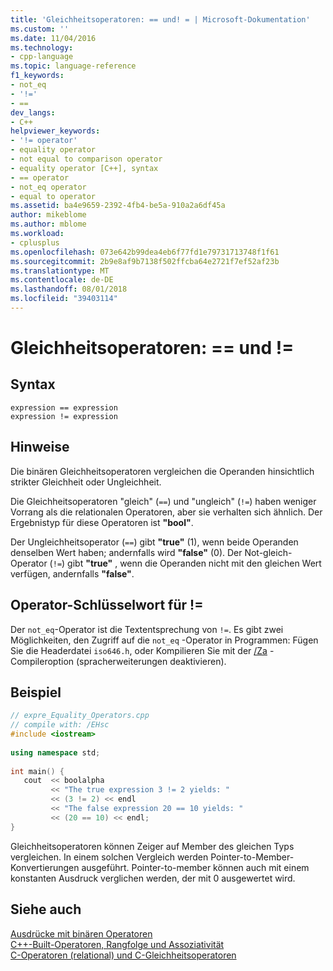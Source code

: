 ```yaml
---
title: 'Gleichheitsoperatoren: == und! = | Microsoft-Dokumentation'
ms.custom: ''
ms.date: 11/04/2016
ms.technology:
- cpp-language
ms.topic: language-reference
f1_keywords:
- not_eq
- '!='
- ==
dev_langs:
- C++
helpviewer_keywords:
- '!= operator'
- equality operator
- not equal to comparison operator
- equality operator [C++], syntax
- == operator
- not_eq operator
- equal to operator
ms.assetid: ba4e9659-2392-4fb4-be5a-910a2a6df45a
author: mikeblome
ms.author: mblome
ms.workload:
- cplusplus
ms.openlocfilehash: 073e642b99dea4eb6f77fd1e79731713748f1f61
ms.sourcegitcommit: 2b9e8af9b7138f502ffcba64e2721f7ef52af23b
ms.translationtype: MT
ms.contentlocale: de-DE
ms.lasthandoff: 08/01/2018
ms.locfileid: "39403114"
---
```

# <a name="equality-operators--and-"></a>Gleichheitsoperatoren: == und !=
## <a name="syntax"></a>Syntax  
  
```  
expression == expression  
expression != expression  
```  
  
## <a name="remarks"></a>Hinweise  
 Die binären Gleichheitsoperatoren vergleichen die Operanden hinsichtlich strikter Gleichheit oder Ungleichheit.  
  
 Die Gleichheitsoperatoren "gleich" (`==`) und "ungleich" (`!=`) haben weniger Vorrang als die relationalen Operatoren, aber sie verhalten sich ähnlich. Der Ergebnistyp für diese Operatoren ist **"bool"**.  
  
 Der Ungleichheitsoperator (`==`) gibt **"true"** (1), wenn beide Operanden denselben Wert haben; andernfalls wird **"false"** (0). Der Not-gleich-Operator (`!=`) gibt **"true"** , wenn die Operanden nicht mit den gleichen Wert verfügen, andernfalls **"false"**.  
  
## <a name="operator-keyword-for-"></a>Operator-Schlüsselwort für !=  
 Der `not_eq`-Operator ist die Textentsprechung von `!=`. Es gibt zwei Möglichkeiten, den Zugriff auf die `not_eq` -Operator in Programmen: Fügen Sie die Headerdatei `iso646.h`, oder Kompilieren Sie mit der [/Za](../build/reference/za-ze-disable-language-extensions.md) -Compileroption (spracherweiterungen deaktivieren).  
  
## <a name="example"></a>Beispiel  
  
```cpp 
// expre_Equality_Operators.cpp  
// compile with: /EHsc  
#include <iostream>  
  
using namespace std;  
  
int main() {  
   cout  << boolalpha  
         << "The true expression 3 != 2 yields: "  
         << (3 != 2) << endl  
         << "The false expression 20 == 10 yields: "  
         << (20 == 10) << endl;  
}  
```  
  
 Gleichheitsoperatoren können Zeiger auf Member des gleichen Typs vergleichen. In einem solchen Vergleich werden Pointer-to-Member-Konvertierungen ausgeführt. Pointer-to-member können auch mit einem konstanten Ausdruck verglichen werden, der mit 0 ausgewertet wird.  
  
## <a name="see-also"></a>Siehe auch  
 [Ausdrücke mit binären Operatoren](../cpp/expressions-with-binary-operators.md)   
 [C++-Built-Operatoren, Rangfolge und Assoziativität](../cpp/cpp-built-in-operators-precedence-and-associativity.md)   
 [C-Operatoren (relational) und C-Gleichheitsoperatoren](../c-language/c-relational-and-equality-operators.md)